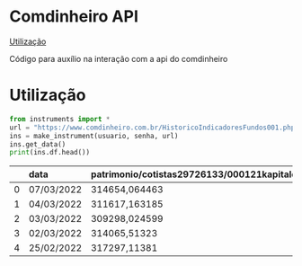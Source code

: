 # Comdinheiro API
[Utilização](#utilização)

Código para auxílio na interação com a api do comdinheiro

# Utilização
```python
from instruments import *
url = "https://www.comdinheiro.com.br/HistoricoIndicadoresFundos001.php?&cnpjs=29726133000121+28581166000168&data_ini=16112021&data_fim=07032022&indicadores=patrimonio~cotistas+beta_48m+valor_total+captacao+resgate+valor_cota&op01=tabela_h&num_casas=2&enviar_email=0&periodicidade=diaria&cabecalho_excel=modo2&transpor=0&asc_desc=desc&tipo_grafico=linha&relat_alias_automatico=cmd_alias_01"
ins = make_instrument(usuario, senha, url)
ins.get_data()
print(ins.df.head())
```
|    | data       | patrimonio/cotistas29726133/000121kapitalo_k10_ficfi_mm   | beta48_meses29726133/000121kapitalo_k10_ficfi_mm   | valor_dos_ativos29726133/000121kapitalo_k10_ficfi_mm   | captacao_no_diar$29726133/000121kapitalo_k10_ficfi_mm   | resgate_no_diar$29726133/000121kapitalo_k10_ficfi_mm   | valor_da_cota29726133/000121kapitalo_k10_ficfi_mm   | patrimonio/cotistas28581166/000168vinland_macro_ficfi_mm   | beta48_meses28581166/000168vinland_macro_ficfi_mm   | valor_dos_ativos28581166/000168vinland_macro_ficfi_mm   | captacao_no_diar$28581166/000168vinland_macro_ficfi_mm   | resgate_no_diar$28581166/000168vinland_macro_ficfi_mm   | valor_da_cota28581166/000168vinland_macro_ficfi_mm   |
|---:|:-----------|:----------------------------------------------------------|:---------------------------------------------------|:-------------------------------------------------------|:--------------------------------------------------------|:-------------------------------------------------------|:----------------------------------------------------|:-----------------------------------------------------------|:----------------------------------------------------|:--------------------------------------------------------|:---------------------------------------------------------|:--------------------------------------------------------|:-----------------------------------------------------|
|  0 | 07/03/2022 | 314654,064463                                             | []                                                 | 1654596668,51                                          | 22533926,79                                             | 1016487,78                                             | 1,5555606                                           | 235930,815333                                              | []                                                  | 267947961,08                                            | 441772,22                                                | 134207,99                                               | 1,3683933                                            |
|  1 | 04/03/2022 | 311617,163185                                             | []                                                 | 1629380881,25                                          | 10951129,92                                             | 300846,77                                              | 1,5532464                                           | 236656,310492                                              | []                                                  | 266736243,47                                            | 1189300                                                  | 121449,97                                               | 1,3644215                                            |
|  2 | 03/03/2022 | 309298,024599                                             | []                                                 | 1633719325,84                                          | 9525157,75                                              | 30535139,18                                            | 1,5414114                                           | 237858,792813                                              | []                                                  | 267052516,4                                             | 64610,76                                                 | 10810                                                   | 1,367055                                             |
|  3 | 02/03/2022 | 314065,51323                                              | []                                                 | 1615898370,64                                          | 1387029,58                                              | 858397,74                                              | 1,5342904                                           | 239658,350155                                              | []                                                  | 265148872,81                                            | 1006239                                                  | 132682,58                                               | 1,3640137                                            |
|  4 | 25/02/2022 | 317297,11381                                              | []                                                 | 1626170136,95                                          | 14507714,4                                              | 341860,18                                              | 1,5430078                                           | 240792,535575                                              | []                                                  | 267264207,81                                            | 825205,93                                                | 330097,29                                               | 1,3725289                                            |
